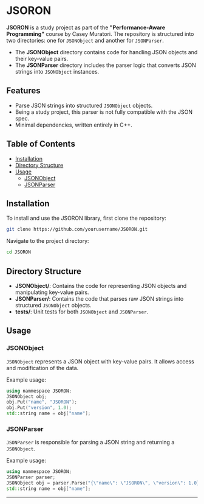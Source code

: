 # JSORON

**JSORON** is a study project as part of the **"Performance-Aware Programming"** course by Casey Muratori. The repository is structured into two directories: one for `JSONObject` and another for `JSONParser`.

- The **JSONObject** directory contains code for handling JSON objects and their key-value pairs.
- The **JSONParser** directory includes the parser logic that converts JSON strings into `JSONObject` instances.

## Features

- Parse JSON strings into structured `JSONObject` objects.
- Being a study project, this parser is not fully compatible with the JSON spec.
- Minimal dependencies, written entirely in C++.
  
## Table of Contents

- [Installation](#installation)
- [Directory Structure](#directory-structure)
- [Usage](#usage)
  - [JSONObject](#jsonobject)
  - [JSONParser](#jsonparser)

## Installation

To install and use the JSORON library, first clone the repository:

```bash
git clone https://github.com/yourusername/JSORON.git
```

Navigate to the project directory:

```bash
cd JSORON
```

## Directory Structure

- **JSONObject/**: Contains the code for representing JSON objects and manipulating key-value pairs.
- **JSONParser/**: Contains the code that parses raw JSON strings into structured `JSONObject` objects.
- **tests/**: Unit tests for both `JSONObject` and `JSONParser`.

## Usage

### JSONObject

`JSONObject` represents a JSON object with key-value pairs. It allows access and modification of the data.

Example usage:

```cpp
using nammespace JSORON;
JSONObject obj;
obj.Put("name", "JSORON");
obj.Put("version", 1.0);
std::string name = obj["name"];
```

### JSONParser

`JSONParser` is responsible for parsing a JSON string and returning a `JSONObject`.

Example usage:

```cpp
using nammespace JSORON;
JSONParser parser;
JSONObject obj = parser.Parse("{\"name\": \"JSORON\", \"version\": 1.0}");
std::string name = obj["name"];
```

---
